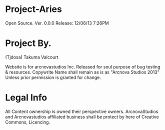Project-Aries
=============

Open Source. Ver. 0.0.0  Release: 12/06/13 7:26PM

Project By.
==================
(Tjdosa) Takuma Valcourt


Website is for arcnovastudios Inc. 
Released for soul purpose of bug testing & resources. 
Copywrite Name shall remain as is as "Arcnova Studios 2013" Unless prior permission is granted for change.




Legal Info
======================
All Content ownership is owned their perspective owners.
ArcnovaStudios and Arcnovastudios affiliated business shall be protect by here of  Creative Commons, Licencing.
